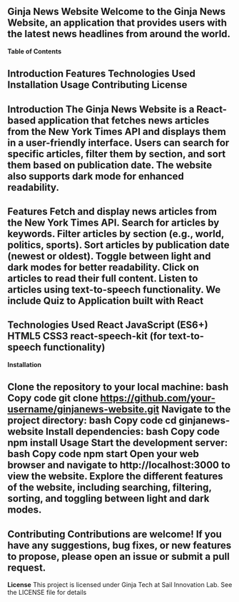 **Ginja News Website**
Welcome to the Ginja News Website, an application that provides users with the latest news headlines from around the world.
----------------------------------------------------------------------------------------------------------------------------------------------------------------
**Table of Contents**

Introduction
Features
Technologies Used
Installation
Usage
Contributing
License
---------------------------------------------------------------------------------------------------------------------------------------------------------------
**Introduction**
The Ginja News Website is a React-based application that fetches news articles from the New York Times API and displays them in a user-friendly interface. Users can search for specific articles, filter them by section, and sort them based on publication date. The website also supports dark mode for enhanced readability.
----------------------------------------------------------------------------------------------------------------------------------------------------------------
**Features**
Fetch and display news articles from the New York Times API.
Search for articles by keywords.
Filter articles by section (e.g., world, politics, sports).
Sort articles by publication date (newest or oldest).
Toggle between light and dark modes for better readability.
Click on articles to read their full content.
Listen to articles using text-to-speech functionality.
We include Quiz to Application built with React 
----------------------------------------------------------------------------------------------------------------------------------------------------------------

**Technologies Used**
React
JavaScript (ES6+)
HTML5
CSS3
react-speech-kit (for text-to-speech functionality)
----------------------------------------------------------------------------------------------------------------------------------------------------------------
**Installation**

Clone the repository to your local machine:
bash
Copy code
git clone https://github.com/your-username/ginjanews-website.git
Navigate to the project directory:
bash
Copy code
cd ginjanews-website
Install dependencies:
bash
Copy code
npm install
Usage
Start the development server:
bash
Copy code
npm start
Open your web browser and navigate to http://localhost:3000 to view the website.
Explore the different features of the website, including searching, filtering, sorting, and toggling between light and dark modes.
----------------------------------------------------------------------------------------------------------------------------------------------------------------
**Contributing**
Contributions are welcome! If you have any suggestions, bug fixes, or new features to propose, please open an issue or submit a pull request.
----------------------------------------------------------------------------------------------------------------------------------------------------------------
**License**
This project is licensed under Ginja Tech at Sail Innovation Lab. See the LICENSE file for details